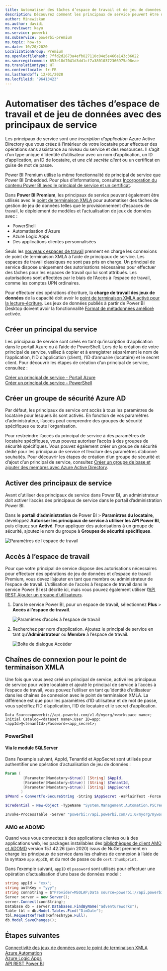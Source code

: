 ```yaml
---
title: Automatiser des tâches d’espace de travail et de jeu de données Power BI Premium avec des principaux de service | Microsoft Docs
description: Découvrez comment les principaux de service peuvent être utilisés pour automatiser les tâches de gestion d’espace de travail et de jeu de données Power BI Premium.
author: Minewiskan
ms.author: davidi
ms.reviewer: kayu
ms.service: powerbi
ms.subservice: powerbi-premium
ms.topic: how-to
ms.date: 10/20/2020
LocalizationGroup: Premium
ms.openlocfilehash: 7ffd2d2673a4efb827110c04e5e466e143c36022
ms.sourcegitcommit: 653e18d7041d3dd1cf7a38010372366975a98eae
ms.translationtype: HT
ms.contentlocale: fr-FR
ms.lasthandoff: 12/01/2020
ms.locfileid: "96413423"
---
```

# <a name="automate-premium-workspace-and-dataset-tasks-with-service-principals"></a>Automatiser des tâches d’espace de travail et de jeu de données avec des principaux de service

Les principaux de service sont une *inscription d’application* Azure Active Directory que vous créez à l’intérieur de votre locataire pour effectuer des opérations sans assistance au niveau du service et des ressources. Il s’agit d’un type unique d’identité d’utilisateur avec un nom d’application, un ID d’application, un ID de locataire, et une *clé secrète client* ou un certificat en guise de mot de passe.

Power BI Premium utilise la même fonctionnalité de principal de service que Power BI Embedded. Pour plus d’informations, consultez [Incorporation du contenu Power BI avec le principal de service et un certificat](../developer/embedded/embed-service-principal.md).

Dans **Power BI Premium**, les principaux de service peuvent également être utilisés avec le [point de terminaison XMLA](service-premium-connect-tools.md) pour automatiser des tâches de gestion de jeu de données telles que le provisionnement d’espaces de travail, le déploiement de modèles et l’actualisation de jeux de données avec :

- PowerShell
- Automatisation d'Azure
- Azure Logic Apps
- Des applications clientes personnalisées

Seuls les [nouveaux espaces de travail](../collaborate-share/service-new-workspaces.md) prennent en charge les connexions de point de terminaison XMLA à l’aide de principaux de service. Les espaces de travail classiques ne sont pas pris en charge. Un principal de service dispose uniquement des autorisations nécessaires pour effectuer des tâches pour les espaces de travail qui lui sont attribués. Les autorisations sont affectées par le biais de l’Accès à l’espace de travail, comme les comptes UPN ordinaires.

Pour effectuer des opérations d’écriture, la **charge de travail des jeux de données** de la capacité doit avoir le [point de terminaison XMLA activé pour la lecture-écriture](service-premium-connect-tools.md#enable-xmla-read-write). Les jeux de données publiés à partir de Power BI Desktop doivent avoir la fonctionnalité [Format de métadonnées amélioré](../connect-data/desktop-enhanced-dataset-metadata.md) activée.

## <a name="create-a-service-principal"></a>Créer un principal du service

Les principaux de service sont créés en tant qu’inscription d’application dans le portail Azure ou à l’aide de PowerShell. Lors de la création de votre principal de service, veillez à copier et à enregistrer séparément le nom de l’application, l’ID d’application (client), l’ID d’annuaire (locataire) et le secret client. Pour découvrir les étapes de création d’un principal de service, consultez :

[Créer un principal de service - Portail Azure](/azure/active-directory/develop/howto-create-service-principal-portal)   
[Créer un principal de service - PowerShell](/azure/active-directory/develop/howto-authenticate-service-principal-powershell)

## <a name="create-an-azure-ad-security-group"></a>Créer un groupe de sécurité Azure AD

Par défaut, les principaux de service ont accès à tous les paramètres de locataire pour lesquels ils sont activés. En fonction de vos paramètres d’administrateur, l’accès peut comprendre des groupes de sécurité spécifiques ou toute l’organisation.

Pour restreindre l’accès du principal de service à des paramètres de locataire spécifiques, vous pouvez autoriser l’accès à des groupes de sécurité spécifiques. Vous pouvez également créer un groupe de sécurité dédié pour les principaux de service et l’exclure des paramètres d’abonné souhaités. Pour découvrir les étapes de création d’un groupe de sécurité et d’ajout d’un principal de service, consultez [Créer un groupe de base et ajouter des membres avec Azure Active Directory](/azure/active-directory/fundamentals/active-directory-groups-create-azure-portal).

## <a name="enable-service-principals"></a>Activer des principaux de service

Avant d’utiliser des principaux de service dans Power BI, un administrateur doit activer l’accès des principaux de service dans le portail d’administration Power BI.

Dans le **portail d’administration** de Power BI > **Paramètres du locataire**, développez **Autoriser les principaux de service à utiliser les API Power BI**, puis cliquez sur **Activé**. Pour appliquer des autorisations à un groupe de sécurité, ajoutez le nom du groupe à **Groupes de sécurité spécifiques**.

![Paramètres de l’espace de travail](media/service-premium-service-principal/admin-portal.png)

## <a name="workspace-access"></a>Accès à l’espace de travail

Pour que votre principal de service dispose des autorisations nécessaires pour effectuer des opérations de jeu de données et d’espace de travail Premium, vous devez l’ajouter en tant que membre ou administrateur de l’espace de travail. L’utilisation de l’accès à l’espace de travail dans le service Power BI est décrite ici, mais vous pouvez également utiliser l’[API REST Ajouter un groupe d’utilisateurs](/rest/api/power-bi/groups/addgroupuser).

1. Dans le service Power BI, pour un espace de travail, sélectionnez **Plus** > **Accès à l’espace de travail**.

    ![Paramètres d’accès à l’espace de travail](media/service-premium-service-principal/workspace-access.png)

2. Recherchez par nom d’application. Ajoutez le principal de service en tant qu’**Administrateur** ou **Membre** à l’espace de travail.

    ![Boîte de dialogue Accéder](media/service-premium-service-principal/add-service-principal-in-the-UI.png)

## <a name="connection-strings-for-the-xmla-endpoint"></a>Chaînes de connexion pour le point de terminaison XMLA

Une fois que vous avez créé un principal de service, activé les principaux de service pour votre locataire et ajouté le principal de service à l’accès à l’espace de travail, vous pouvez l’utiliser en tant qu’identité d’utilisateur dans les chaînes de connexion avec le point de terminaison XMLA. La différence est que pour les paramètres d’ID utilisateur et de mot de passe, vous spécifiez l’ID d’application, l’ID de locataire et le secret d’application.

`Data Source=powerbi://api.powerbi.com/v1.0/myorg/<workspace name>; Initial Catalog=<dataset name>;User ID=app:<appId>@<tenantId>;Password=<app_secret>;`

### <a name="powershell"></a>PowerShell

#### <a name="using-sqlserver-module"></a>Via le module SQLServer

Dans l’exemple suivant, AppId, TenantId et AppSecret sont utilisés pour authentifier une opération d’actualisation de jeu de données :

```powershell
Param (
        [Parameter(Mandatory=$true)] [String] $AppId,
        [Parameter(Mandatory=$true)] [String] $TenantId,
        [Parameter(Mandatory=$true)] [String] $AppSecret
       )
$PWord = ConvertTo-SecureString -String $AppSecret -AsPlainText -Force

$Credential = New-Object -TypeName "System.Management.Automation.PSCredential" -ArgumentList $AppId, $PWord

Invoke-ProcessTable -Server "powerbi://api.powerbi.com/v1.0/myorg/myworkspace" -TableName "mytable" -DatabaseName "mydataset" -RefreshType "Full" -ServicePrincipal -ApplicationId $AppId -TenantId $TenantId -Credential $Credential
```

### <a name="amo-and-adomd"></a>AMO et ADOMD

Quand vous vous connectez à des applications clientes ou à des applications web, les packages installables des [bibliothèques de client AMO et ADOMD](/azure/analysis-services/analysis-services-data-providers) version 15.1.42.26 (juin 2020) issus de NuGet prennent en charge les principaux de service dans les chaînes de connexion à l’aide de la syntaxe `app:AppID`, et du mot de passe ou de `cert:thumbprint`.

Dans l’exemple suivant, `appID` et `password` sont utilisés pour effectuer une opération d’actualisation d’une base de données model :

```csharp
string appId = "xxx";
string authKey = "yyy";
string connString = $"Provider=MSOLAP;Data source=powerbi://api.powerbi.com/v1.0/<tenant>/<workspacename>;Initial catalog=<datasetname>;User ID=app:{appId};Password={authKey};";
Server server = new Server();
server.Connect(connString);
Database db = server.Databases.FindByName("adventureworks");
Table tbl = db.Model.Tables.Find("DimDate");
tbl.RequestRefresh(RefreshType.Full);
db.Model.SaveChanges();
```

## <a name="next-steps"></a>Étapes suivantes

[Connectivité des jeux de données avec le point de terminaison XMLA](service-premium-connect-tools.md)  
[Azure Automation](/azure/automation)  
[Azure Logic Apps](/azure/logic-apps/)  
[API REST Power BI](/rest/api/power-bi/)